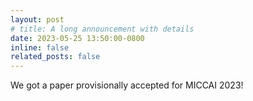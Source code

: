 ```yaml
---
layout: post
# title: A long announcement with details
date: 2023-05-25 13:50:00-0800
inline: false
related_posts: false
---
```


We got a paper provisionally accepted for MICCAI 2023!